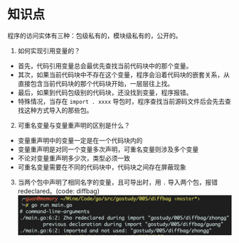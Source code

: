 # 知识点

程序的访问实体有三种：包级私有的，模块级私有的，公开的。

1. 如何实现引用变量的？

- 首先，代码引用变量总会最优先查找当前代码块中的那个变量。
- 其次，如果当前代码块中不存在这个变量，程序会沿着代码块的嵌套关系，从直接包含当前代码块的那个代码块开始，一层层往上找。
- 最后，如果到代码包级别的代码块，还没找到变量，程序报错。
- 特殊情况，当存在 `import . xxxx` 导包时，程序查找当前源码文件后会先去查找这种方式导入的那些包。

2. 可重名变量与变量重声明的区别是什么？

- 变量重声明中的变量一定是在一个代码块内的
- 变量重声明是对同一个变量多次声明，可重名变量则涉及多个变量
- 不论对变量重声明多少次，类型必须一致
- 可重名变量需要在不同的代码块中，代码块之间存在屏蔽现象

3. 当两个包中声明了相同名字的变量，且可导出时，用 `.` 导入两个包，报错 redeclared。(code: diffbag)
![](/005/png/QQ20191009-074859@2x.png)